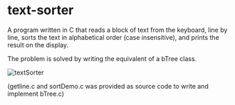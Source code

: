 # text-sorter

A program written in C that reads a block of text from the keyboard, line by line, sorts the text in alphabetical order (case insensitive), and prints the result on the display.

The problem is solved by writing the equivalent of a bTree class.

![textSorter](https://user-images.githubusercontent.com/21160813/186041346-05e8a1cc-0808-42f1-bfb9-eed5aa01f414.jpg)

(getline.c and sortDemo.c was provided as source code to write and implement bTree.c)
